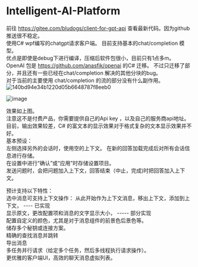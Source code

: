 # Intelligent-AI-Platform  
前往 https://gitee.com/bludogs/client-for-gpt-api 查看最新代码。因为github推送很不稳定。  
使用C# wpf编写的chatgpt请求客户端。 目前支持基本的chat/completion 模型。   
优点是即使是debug下进行编译，压缩后软件包很小，目前只有1点多m。  
OpenAI 包是 https://github.com/anasfik/openai 的C# 迁移。 不过只迁移了部分，并且还有一些已经在chat/completion 解决的其他分块的bug。  
对于当前的主要使用 chat/completion 的流的部分没有什么副作用。  
![140bd94e34b1220d05b6648787f8eeb0](https://github.com/Basicconstruction/Intelligent-AI-Platform/assets/66370519/e279f311-7522-4fc0-8725-b041ba1c1922)

![image](https://github.com/Basicconstruction/Intelligent-AI-Platform/assets/66370519/936ac683-d195-4b4d-8669-9d2edbf1ab3a)



效果如上图。  
注意这不是付费产品，你需要提供自己的Api key ，以及自己的服务商api地址。  
目前，输出效果较差，C# 的富文本的显示效果对于格式复杂的文本显示效果并不好。  
基本预设：  
左侧选择另外的会话时，使用空的上下文。
在新的回答加载完成后对所有会话信息进行存储。  
在设置中进行“确认”或“应用”时存储设置项目。  
发送问题时，会把问题加入上下文，回答结束（中止，完成)时把回答加入上下文。  



预计支持以下特性：  
选中消息可支持上下文操作： 从此开始作为上下文消息，移出上下文，添加到上下文，    ---- 已实现  
显示原文，更改配置项和消息的文字显示大小，                                      ----- 部分实现  
配置自定义的颜色，尤其是对于消息组件的前景色后景色等。  
储存多个秘钥或连接方案。  
精确的查找消息并跳转  
导出消息  
多任务并行请求（给定多个任务，然后多线程执行请求操作）。  
更优雅的客户端UI，高效的聊天消息虚拟列表。  


